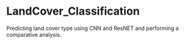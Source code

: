 # LandCover_Classification
Predicting land cover type using CNN and ResNET and performing a comparative analysis.
